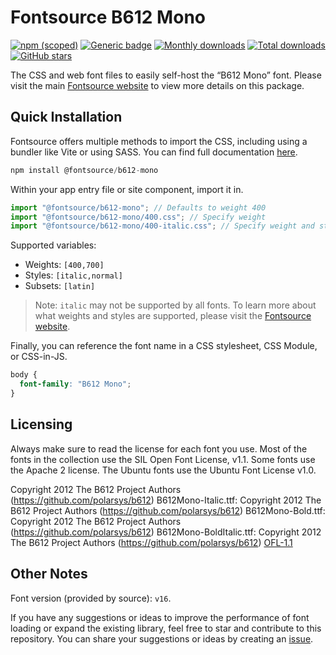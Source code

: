# Fontsource B612 Mono

[![npm (scoped)](https://img.shields.io/npm/v/@fontsource/b612-mono?color=brightgreen)](https://www.npmjs.com/package/@fontsource/b612-mono) [![Generic badge](https://img.shields.io/badge/fontsource-passing-brightgreen)](https://github.com/fontsource/fontsource) [![Monthly downloads](https://badgen.net/npm/dm/@fontsource/b612-mono)](https://github.com/fontsource/fontsource) [![Total downloads](https://badgen.net/npm/dt/@fontsource/b612-mono)](https://github.com/fontsource/fontsource) [![GitHub stars](https://img.shields.io/github/stars/fontsource/fontsource.svg?style=social&label=Star)](https://github.com/fontsource/fontsource/stargazers)

The CSS and web font files to easily self-host the “B612 Mono” font. Please visit the main [Fontsource website](https://fontsource.org/fonts/b612-mono) to view more details on this package.

## Quick Installation

Fontsource offers multiple methods to import the CSS, including using a bundler like Vite or using SASS. You can find full documentation [here](https://fontsource.org/docs/getting-started/introduction).

```javascript
npm install @fontsource/b612-mono
```

Within your app entry file or site component, import it in.

```javascript
import "@fontsource/b612-mono"; // Defaults to weight 400
import "@fontsource/b612-mono/400.css"; // Specify weight
import "@fontsource/b612-mono/400-italic.css"; // Specify weight and style
```

Supported variables:
- Weights: `[400,700]`
- Styles: `[italic,normal]`
- Subsets: `[latin]`

> Note: `italic` may not be supported by all fonts. To learn more about what weights and styles are supported, please visit the [Fontsource website](https://fontsource.org/fonts/b612-mono).

Finally, you can reference the font name in a CSS stylesheet, CSS Module, or CSS-in-JS.

```css
body {
  font-family: "B612 Mono";
}
```

## Licensing
Always make sure to read the license for each font you use. Most of the fonts in the collection use the SIL Open Font License, v1.1. Some fonts use the Apache 2 license. The Ubuntu fonts use the Ubuntu Font License v1.0.

Copyright 2012 The B612 Project Authors (https://github.com/polarsys/b612) B612Mono-Italic.ttf: Copyright 2012 The B612 Project Authors (https://github.com/polarsys/b612) B612Mono-Bold.ttf: Copyright 2012 The B612 Project Authors (https://github.com/polarsys/b612) B612Mono-BoldItalic.ttf: Copyright 2012 The B612 Project Authors (https://github.com/polarsys/b612)
[OFL-1.1](https://openfontlicense.org)

## Other Notes
Font version (provided by source): `v16`.

If you have any suggestions or ideas to improve the performance of font loading or expand the existing library, feel free to star and contribute to this repository. You can share your suggestions or ideas by creating an [issue](https://github.com/fontsource/fontsource/issues).